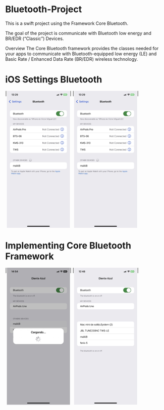 # Bluetooth-Project
This is a swift project using the Framework Core Bluetooth. 

The goal of the project is communicate with Bluetooth low energy and BR/EDR (“Classic”) Devices.

Overview
The Core Bluetooth framework provides the classes needed for your apps to communicate with Bluetooth-equipped low energy (LE) and Basic Rate / Enhanced Data Rate (BR/EDR) wireless technology.


# iOS Settings Bluetooth

<div style="display: flex; flex-wrap: wrap;">
| <img src="https://github.com/Vicwell28/Bluetooth-Project/blob/main/BluetoothProject/Resources/Assets/1.JPG" width="200"/>  |  
| <img src="https://github.com/Vicwell28/Bluetooth-Project/blob/main/BluetoothProject/Resources/Assets/1.JPG" width="200"/>  |  
</div>


# Implementing Core Bluetooth Framework
<div style="display: flex; flex-wrap: wrap;">
| <img src="https://github.com/Vicwell28/Bluetooth-Project/blob/main/BluetoothProject/Resources/Assets/2.JPG" width="200"/>  |  
| <img src="https://github.com/Vicwell28/Bluetooth-Project/blob/main/BluetoothProject/Resources/Assets/3.JPG" width="200"/>  |  
</div>
